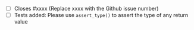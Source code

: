 - [ ] Closes #xxxx (Replace xxxx with the Github issue number)
- [ ] Tests added: Please use `assert_type()` to assert the type of any return value
